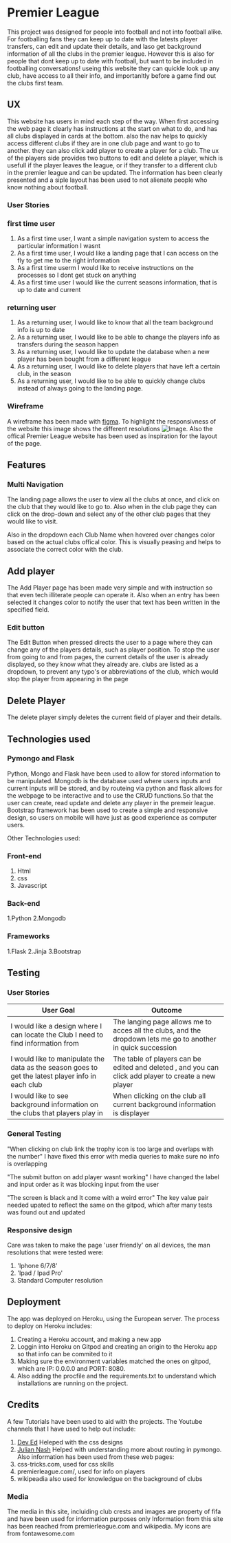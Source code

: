# Premier League

This project was designed for people into football and not into football alike. For footballing fans they can keep up to date with the latests player transfers, can edit and update their
details, and laso get background information of all the clubs in the premier league. However this is also for people that dont keep up to date with football, but want to be included
in footballing conversations! useing this website they can quickle look up any club, have access to all their info, and importanltly before a game find out the clubs first team.

## UX

This website has users in mind each step of the way. When first accessing the web page it clearly has instructions at the start on what to do, and has all clubs displayed in cards at
the bottom. also the nav helps to quickly access different clubs if they are in one club page and want to go to another. they can also click add player to create a player for a club.
The ux of the players side provides two buttons to edit and delete a player, which is usefull if the player leaves the league, or if they transfer to a different club in the premier league
and can be updated. The information has been clearly presented and a siple layout has been used to not alienate people who know nothing about football.

### User Stories

### first time user

1. As a first time user, I want a simple navigation system to access the particular information I wasnt
2. As a first time user, I would like a landing page that I can access on the fly to get me to the right information
3. As a first time userm I would like to receive instructions on the processes so I dont get stuck on anything
4. As a first time user I would like the current seasons information, that is up to date and current

### returning user

1. As a returning user, I would like to know that all the team background info is up to date
2. As a returning user, I would like to be able to change the players info as transfers during the season happen
3. As a returning user, I would like to update the database when a new player has been bought from a different league
4. As a returning user, I would like to delete players that have left a certain club, in the season
5. As a returning user, I would like to be able to quickly change clubs instead of always going to the landing page.

### Wireframe
A wireframe has been made with [figma](https://www.figma.com/file/8CkpJqSrwkKyawUokXX3XQ/P-L-Database).
To highlight the responsivness of the website this image shows the different resolutions ![Image](https://github.com/Morad17/premier-league-ms3/tree/master/static/responsive-design/responsive.png'). Also the offical Premier League website has been used as inspiration
for the layout of the page.


## Features

### Multi Navigation
The landing page allows the user to view all the clubs at once, and click on the club that they would like to go to. Also when in the club page they can click on the drop-down and select any of the other club
pages that they would like to visit.

Also in the dropdown each Club Name when hovered over changes color based on the actual clubs offical color. This is visually peasing and helps to associate the correct color with the club.

## Add player
The Add Player page has been made very simple and with instruction so that even tech illiterate people can operate it. Also when an entry has been selected it changes color to notify the user that
text has been written in the specified field.


### Edit button
The Edit Button when pressed directs the user to a page where they can change any of the players details, such as player position. To stop the user from going to and from pages, the 
current details of the user is already displayed, so they know what they already are. clubs are listed as a dropdown, to prevent any typo's or abbreviations of the club, which would stop
the player from appearing in the page

## Delete Player
The delete player simply deletes the current field of player and their details.

## Technologies used

### Pymongo and Flask
Python, Mongo and Flask have been used to allow for stored information to be manipulated. Mongodb is the database used where users inputs and current inputs will be stored, and by routeing via 
python and flask allows for the webpage to be interactive and to use the CRUD functions.So that the user can create, read update and delete any player in the premeir league. Bootstrap framework has been used to create a simple and responsive design, so users on mobile will have just as
good experience as computer users.

Other Technologies used:

### Front-end

1. Html
2. css
3. Javascript

### Back-end

1.Python
2.Mongodb

### Frameworks

1.Flask
2.Jinja
3.Bootstrap

## Testing

### User Stories
User Goal | Outcome
----------|---------
I would like a design where I can locate the Club I need to find information from | The langing page allows me to acces all the clubs, and the dropdown lets me go to another in quick succession
I would like to manipulate the data as the season goes to get the latest player info in each club | The table of players can be edited and deleted , and you can click add player to create a new player
I would like to see background information on the clubs that players play in | When clicking on the club all current background information is displayer

### General Testing 

"When clicking on club link the trophy icon is too large and overlaps with the number"
I have fixed this error with media queries to make sure no info is overlapping 

"The submit button on add player wasnt working"
I have changed the label and input order as it was blocking input from the user

"The screen is black and It come with a weird error"
The key value pair needed upated to reflect the same on the gitpod, which after many tests was found out and updated

### Responsive design

Care was taken to make the page 'user friendly' on all devices, the man resolutions that were tested were:
1. 'Iphone 6/7/8'
2. 'Ipad / Ipad Pro'
3. Standard Computer resolution

## Deployment

The app was deployed on Heroku, using the European server. The process to deploy on Heroku includes:
1. Creating a Heroku account, and making a new app
2. Loggin into Heroku on Gitpod and creating an origin to the Heroku app so that info can be commited to it
3. Making sure the environment variables matched the ones on gitpod, which are IP: 0.0.0.0 and PORT: 8080. 
4. Also adding the procfile and the requirements.txt to understand which installations are running on the project.

## Credits

A few Tutorials have been used to aid with the projects. The Youtube channels that I have used to help out include:
1. [Dev Ed](https://www.youtube.com/channel/UClb90NQQcskPUGDIXsQEz5Q) Heleped with the css designs
2. [Julian Nash](https://www.youtube.com/channel/UC5_oFcBFlawLcFCBmU7oNZA) Helped with understanding more about routing in pymongo.
Also information has been used from these web pages:
1. css-tricks.com, used for css skills
2. premierleague.com/, used for info on players
3. wikipeadia also used for knowledgue on the background of clubs

### Media

The media in this site, incluiding club crests and images are property of fifa and have been used for information purposes only
Information from this site has been reached from premierleague.com and wikipedia. My icons are from fontawesome.com